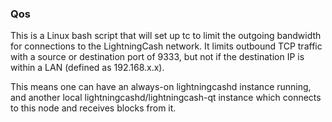 ### Qos ###

This is a Linux bash script that will set up tc to limit the outgoing bandwidth for connections to the LightningCash network. It limits outbound TCP traffic with a source or destination port of 9333, but not if the destination IP is within a LAN (defined as 192.168.x.x).

This means one can have an always-on lightningcashd instance running, and another local lightningcashd/lightningcash-qt instance which connects to this node and receives blocks from it.
